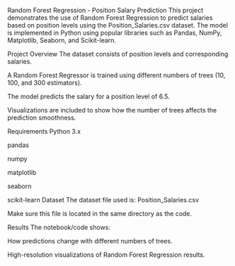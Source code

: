Random Forest Regression - Position Salary Prediction
This project demonstrates the use of Random Forest Regression to predict salaries based on position levels using the Position_Salaries.csv dataset. The model is implemented in Python using popular libraries such as Pandas, NumPy, Matplotlib, Seaborn, and Scikit-learn.

Project Overview
The dataset consists of position levels and corresponding salaries.

A Random Forest Regressor is trained using different numbers of trees (10, 100, and 300 estimators).

The model predicts the salary for a position level of 6.5.

Visualizations are included to show how the number of trees affects the prediction smoothness.

Requirements
Python 3.x

pandas

numpy

matplotlib

seaborn

scikit-learn
Dataset
The dataset file used is:
Position_Salaries.csv

Make sure this file is located in the same directory as the code.

Results
The notebook/code shows:

How predictions change with different numbers of trees.

High-resolution visualizations of Random Forest Regression results.